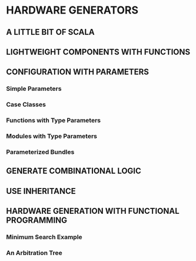 # HARDWARE GENERATORS
## A LITTLE BIT OF SCALA
## LIGHTWEIGHT COMPONENTS WITH FUNCTIONS
## CONFIGURATION WITH PARAMETERS
### Simple Parameters
### Case Classes
### Functions with Type Parameters
### Modules with Type Parameters
### Parameterized Bundles
## GENERATE COMBINATIONAL LOGIC
## USE INHERITANCE
## HARDWARE GENERATION WITH FUNCTIONAL PROGRAMMING
### Minimum Search Example
### An Arbitration Tree
